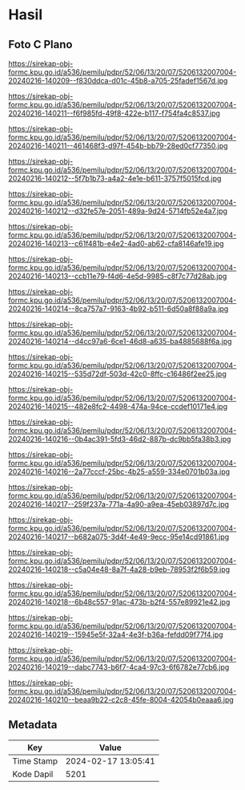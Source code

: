 # Hasil

## Foto C Plano

https://sirekap-obj-formc.kpu.go.id/a536/pemilu/pdpr/52/06/13/20/07/5206132007004-20240216-140209--f830ddca-d01c-45b8-a705-25fadef1567d.jpg

https://sirekap-obj-formc.kpu.go.id/a536/pemilu/pdpr/52/06/13/20/07/5206132007004-20240216-140211--f6f985fd-49f8-422e-b117-f754fa4c8537.jpg

https://sirekap-obj-formc.kpu.go.id/a536/pemilu/pdpr/52/06/13/20/07/5206132007004-20240216-140211--461468f3-d97f-454b-bb79-28ed0cf77350.jpg

https://sirekap-obj-formc.kpu.go.id/a536/pemilu/pdpr/52/06/13/20/07/5206132007004-20240216-140212--5f7b1b73-a4a2-4e1e-b611-3757f5015fcd.jpg

https://sirekap-obj-formc.kpu.go.id/a536/pemilu/pdpr/52/06/13/20/07/5206132007004-20240216-140212--d32fe57e-2051-489a-9d24-5714fb52e4a7.jpg

https://sirekap-obj-formc.kpu.go.id/a536/pemilu/pdpr/52/06/13/20/07/5206132007004-20240216-140213--c61f481b-e4e2-4ad0-ab62-cfa8146afe19.jpg

https://sirekap-obj-formc.kpu.go.id/a536/pemilu/pdpr/52/06/13/20/07/5206132007004-20240216-140213--ccb11e79-f4d6-4e5d-9985-c8f7c77d28ab.jpg

https://sirekap-obj-formc.kpu.go.id/a536/pemilu/pdpr/52/06/13/20/07/5206132007004-20240216-140214--8ca757a7-9163-4b92-b511-6d50a8f88a9a.jpg

https://sirekap-obj-formc.kpu.go.id/a536/pemilu/pdpr/52/06/13/20/07/5206132007004-20240216-140214--d4cc97a6-6ce1-46d8-a635-ba4885688f6a.jpg

https://sirekap-obj-formc.kpu.go.id/a536/pemilu/pdpr/52/06/13/20/07/5206132007004-20240216-140215--535d72df-503d-42c0-8ffc-c16486f2ee25.jpg

https://sirekap-obj-formc.kpu.go.id/a536/pemilu/pdpr/52/06/13/20/07/5206132007004-20240216-140215--482e8fc2-4498-474a-94ce-ccdef10171e4.jpg

https://sirekap-obj-formc.kpu.go.id/a536/pemilu/pdpr/52/06/13/20/07/5206132007004-20240216-140216--0b4ac391-5fd3-46d2-887b-dc9bb5fa38b3.jpg

https://sirekap-obj-formc.kpu.go.id/a536/pemilu/pdpr/52/06/13/20/07/5206132007004-20240216-140216--2a77cccf-25bc-4b25-a559-334e0701b03a.jpg

https://sirekap-obj-formc.kpu.go.id/a536/pemilu/pdpr/52/06/13/20/07/5206132007004-20240216-140217--259f237a-771a-4a90-a9ea-45eb03897d7c.jpg

https://sirekap-obj-formc.kpu.go.id/a536/pemilu/pdpr/52/06/13/20/07/5206132007004-20240216-140217--b682a075-3d4f-4e49-9ecc-95e14cd91861.jpg

https://sirekap-obj-formc.kpu.go.id/a536/pemilu/pdpr/52/06/13/20/07/5206132007004-20240216-140218--c5a04e48-8a7f-4a28-b9eb-78953f2f6b59.jpg

https://sirekap-obj-formc.kpu.go.id/a536/pemilu/pdpr/52/06/13/20/07/5206132007004-20240216-140218--6b48c557-91ac-473b-b2f4-557e89921e42.jpg

https://sirekap-obj-formc.kpu.go.id/a536/pemilu/pdpr/52/06/13/20/07/5206132007004-20240216-140219--15945e5f-32a4-4e3f-b36a-fefdd09f77f4.jpg

https://sirekap-obj-formc.kpu.go.id/a536/pemilu/pdpr/52/06/13/20/07/5206132007004-20240216-140219--dabc7743-b6f7-4ca4-97c3-6f6782e77cb6.jpg

https://sirekap-obj-formc.kpu.go.id/a536/pemilu/pdpr/52/06/13/20/07/5206132007004-20240216-140210--beaa9b22-c2c8-45fe-8004-42054b0eaaa6.jpg


## Metadata

| Key        | Value               |
| ---------- | ------------------- |
| Time Stamp | 2024-02-17 13:05:41 |
| Kode Dapil | 5201                |




